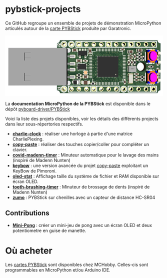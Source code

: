 # pybstick-projects

Ce GitHub regroupe un ensemble de projets de démonstration MicroPython articulés autour de la [carte PYBStick](https://shop.mchobby.be/fr/micropython/1830-pybstick-lite-26-micropython-et-arduino-3232100018303-garatronic.html) produite par Garatronic.

![PYBStick](docs/_static/PYBStick-Lite-26.jpg)

La __documentation MicroPython de la PYBStick__ est disponible dans le dépôt [pyboard-driver/PYBStick](https://github.com/mchobby/pyboard-driver/tree/master/PYBStick)

Voici la liste des projets disponibles, voir les détails des différents projects dans leur sous-répertories respectifs.

* __[charlie-clock](../../tree/master/charlie-clock)__ : réaliser une horloge à partie d'une matrice CharliePlexing.
* __[copy-paste](../../tree/master/copy-paste)__ : réaliser des touches copier/coller pour compléter un clavier.
* __[covid-madenn-timer](../../tree/master/covid-madenn-timer)__ : Minuteur automatique pour le lavage des mains (inspiré de Madenn Nunten)
* __[keybow](../../tree/master/keybow)__ : une version avancée du projet [copy-paste](../../tree/master/copy-paste) exploitant un KeyBow de Pimoroni.
* __[oled-stat](../../tree/master/oled-stat)__ : Affichage taille du système de fichier et RAM disponible sur écran OLED.
* __[tooth-brushing-timer](../../tree/master/tooth-brushing-timer)__ : Minuteur de brossage de dents (inspiré de Madenn Nunten)
* __[zumo](../../tree/master/zumo)__ : PYBStick sur chenilles avec un capteur de distance HC-SR04

## Contributions
* __[Mini-Pong](https://framagit.org/labobine/mini-pong)__ : créer un mini-jeu de pong avec un écran OLED et deux potentiometre en guise de manette.

# Où acheter
Les [cartes PYBStick](https://shop.mchobby.be/fr/recherche?controller=search&orderby=position&orderway=desc&search_query=PYBStick&submit_search=) sont disponibles chez MCHobby. Celles-cis sont programmables en MicroPython et/ou Arduino IDE.
